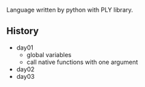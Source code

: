 Language written by python with PLY library.

## History

- day01
  - global variables
  - call native functions with one argument
- day02
- day03
